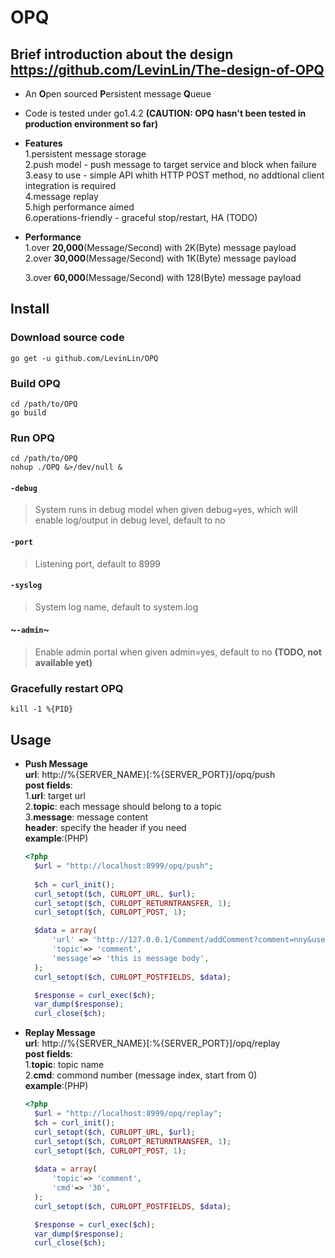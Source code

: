 # OPQ
## Brief introduction about the design https://github.com/LevinLin/The-design-of-OPQ
* An **O**pen sourced **P**ersistent message **Q**ueue  
* Code is tested under go1.4.2 **(CAUTION: OPQ hasn't been tested in production environment so far)**
* **Features**  
  1.persistent message storage  
  2.push model - push message to target service and block when failure  
  3.easy to use - simple API whith HTTP POST method, no addtional client integration is required  
  4.message replay  
  5.high performance aimed  
  6.operations-friendly - graceful stop/restart, HA (TODO)
* **Performance**  
  1.over **20,000**(Message/Second) with 2K(Byte) message payload  
  2.over **30,000**(Message/Second) with 1K(Byte) message payload
  
  3.over **60,000**(Message/Second) with 128(Byte) message payload
 
## Install
### Download source code
```console
go get -u github.com/LevinLin/OPQ
```
### Build OPQ
```console
cd /path/to/OPQ
go build
```
### Run OPQ
```console
cd /path/to/OPQ
nohup ./OPQ &>/dev/null &
```
#### `-debug`
> System runs in debug model when given debug=yes, which will enable log/output in debug level, default to no
#### `-port`
> Listening port, default to 8999
#### `-syslog`
> System log name, default to system.log
#### ~`-admin`~
> Enable admin portal when given admin=yes, default to no **(TODO, not available yet)**
### Gracefully restart OPQ
```console
kill -1 %{PID}
```
## Usage
* **Push Message**  
  **url**: http://%{SERVER_NAME}[:%{SERVER_PORT}]/opq/push  
  **post fields**:  
  1.**url**: target url  
  2.**topic**: each message should belong to a topic    
  3.**message**: message content  
  **header**: specify the header if you need   
  **example**:(PHP)  
  ```php   
  <?php
    $url = "http://localhost:8999/opq/push";
    
    $ch = curl_init();
    curl_setopt($ch, CURLOPT_URL, $url);
    curl_setopt($ch, CURLOPT_RETURNTRANSFER, 1);
    curl_setopt($ch, CURLOPT_POST, 1);

    $data = array(
        'url' => 'http://127.0.0.1/Comment/addComment?comment=nny&user=q18',
        'topic'=> 'comment',
        'message'=> 'this is message body',
    );
    curl_setopt($ch, CURLOPT_POSTFIELDS, $data);

    $response = curl_exec($ch);
    var_dump($response);
    curl_close($ch);
  ```
* **Replay Message**  
  **url**: http://%{SERVER_NAME}[:%{SERVER_PORT}]/opq/replay  
  **post fields**:  
  1.**topic**: topic name  
  2.**cmd**: commond number (message index, start from 0)       
  **example**:(PHP)  
  ```php   
  <?php
    $url = "http://localhost:8999/opq/replay";
    $ch = curl_init();
    curl_setopt($ch, CURLOPT_URL, $url);
    curl_setopt($ch, CURLOPT_RETURNTRANSFER, 1); 
    curl_setopt($ch, CURLOPT_POST, 1); 
    
    $data = array(
        'topic'=> 'comment',
        'cmd'=> '30',
    );  
    curl_setopt($ch, CURLOPT_POSTFIELDS, $data);

    $response = curl_exec($ch);
    var_dump($response);
    curl_close($ch);
  ```
